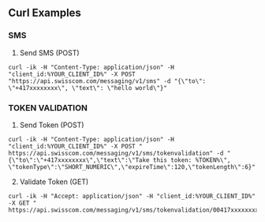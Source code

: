 ## <a id='overview'>Curl Examples</a> 

### <a id='overview'>SMS</a>

1. Send SMS (POST)
```
curl -ik -H "Content-Type: application/json" -H "client_id:%YOUR_CLIENT_ID%" -X POST "https://api.swisscom.com/messaging/v1/sms" -d "{\"to\": \"+417xxxxxxxx\", \"text\": \"hello world\"}"
```

### <a id='overview'>TOKEN VALIDATION</a> 

1. Send Token (POST)
```
curl -ik -H "Content-Type: application/json" -H "client_id:%YOUR_CLIENT_ID%" -X POST " https://api.swisscom.com/messaging/v1/sms/tokenvalidation" -d "{\"to\":\"+417xxxxxxxx\",\"text\":\"Take this token: %TOKEN%\", \"tokenType\":\"SHORT_NUMERIC\",\"expireTime\":120,\"tokenLength\":6}"
```

2. Validate Token (GET)
```
curl -ik -H "Accept: application/json" -H "client_id:%YOUR_CLIENT_ID%" -X GET " https://api.swisscom.com/messaging/v1/sms/tokenvalidation/00417xxxxxxxx/%RECEIVED_TOKEN_GOES_HERE%"
```